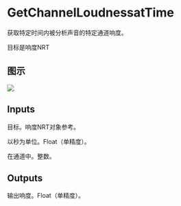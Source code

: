 # GetChannelLoudnessatTime

获取特定时间内被分析声音的特定通道响度。

目标是响度NRT

## 图示

![]($-20221218-18082347.png)

## Inputs

目标。响度NRT对象参考。

以秒为单位。Float（单精度）。

在通道中。整数。 

## Outputs

输出响度。Float（单精度）。
